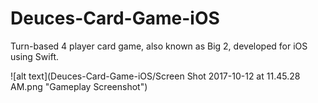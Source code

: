 # Deuces-Card-Game-iOS
Turn-based 4 player card game, also known as Big 2, developed for iOS using Swift.

![alt text](Deuces-Card-Game-iOS/Screen Shot 2017-10-12 at 11.45.28 AM.png "Gameplay Screenshot")
